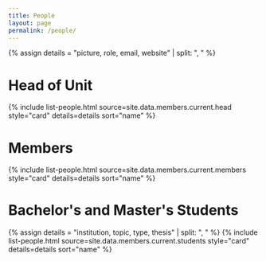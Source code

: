 ```yaml
---
title: People
layout: page
permalink: /people/
---
```


{% assign details = "picture, role, email, website" | split: ", " %}

<h1>Head of Unit</h1>
{% include list-people.html source=site.data.members.current.head style="card" details=details sort="name" %}

<h1>Members</h1>
{% include list-people.html source=site.data.members.current.members style="card" details=details sort="name" %}

<h1>Bachelor's and Master's Students</h1>
{% assign details = "institution, topic, type, thesis" | split: ", " %}
{% include list-people.html source=site.data.members.current.students style="card" details=details sort="name" %}